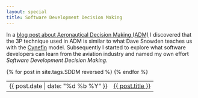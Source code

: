 ```yaml
---
layout: special
title: Software Development Decision Making
---
```

In a [blog post about Aeronautical Decision Making (ADM)](/2014/11/30/aeronautical-decision-making-for-software-developers.html) I discovered that the 3P technique used in ADM is similar to what Dave Snowden teaches us with the [Cynefin](http://en.wikipedia.org/Cynefin) model. Subsequently I started to explore what software developers can learn from the aviation industry and named my own effort *Software Development Decision Making*.

<table>
{% for post in site.tags.SDDM reversed %}
<tr>
	<td>{{ post.date | date: "%d %b %Y" }}</td>
	<td><a href="{{ post.url }}">{{ post.title }}</a></td>
</tr>
{% endfor %}
</table>
